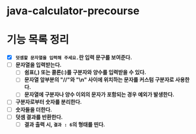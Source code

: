 # java-calculator-precourse

# 기능 목록 정리

- [X]  **`덧셈할 문자열을 입력해 주세요.`란 입력 문구를 보여준다.**
- [ ]  **문자열을 입력받는다.**
    - [ ]  **쉼표(,) 또는 콜론(:)를 구분자와 양수를 입력받을 수 있다.**
    - [ ]  **문자열 앞부분의 "//"와 "\n" 사이에 위치하는 문자를 커스텀 구분자로 사용한다.**
    - [ ]  **문자열에 구분자나 양수 이외의 문자가 포함되는 경우 예외가 발생한다.**
- [ ]  **구분자로부터 숫자를 분리한다.**
- [ ]  **숫자들을 더한다.**
- [ ]  **덧셈 결과를 반환한다.**
    - [ ]  **결과 출력 시, `결과 : 6`의 형태를 띤다.**
